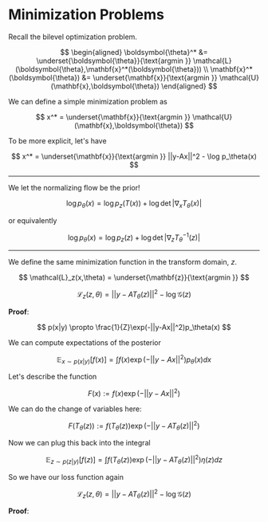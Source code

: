 # Minimization Problems


Recall the bilevel optimization problem.

$$
\begin{aligned}
\boldsymbol{\theta}^* &= \underset{\boldsymbol{\theta}}{\text{argmin  }}  \mathcal{L}(\boldsymbol{\theta},\mathbf{x}^*(\boldsymbol{\theta})) \\
\mathbf{x}^*(\boldsymbol{\theta}) &= \underset{\mathbf{x}}{\text{argmin  }} \mathcal{U}(\mathbf{x},\boldsymbol{\theta})
\end{aligned}
$$


We can define a simple minimization problem as

$$
x^* = \underset{\mathbf{x}}{\text{argmin  }} \mathcal{U}(\mathbf{x},\boldsymbol{\theta})
$$

To be more explicit, let's have

$$
x^* = \underset{\mathbf{x}}{\text{argmin  }} ||y-Ax||^2 - \log p_\theta(x)
$$

---

We let the normalizing flow be the prior!

$$
\log p_\theta(x) = \log p_z(T(x)) + \log\det|\nabla_x T_\theta(x)|
$$

or equivalently

$$
\log p_\theta(x) = \log p_z(z) + \log\det|\nabla_z T_\theta^{-1}(z)|
$$

---

We define the same minimization function in the transform domain, $z$.

$$
\mathcal{L}_z(x,\theta) = \underset{\mathbf{z}}{\text{argmin  }}
$$

$$
\mathcal{L}_z(z,\theta) = ||y-AT_\theta(z)||^2 - \log\mathcal{G}(z)
$$

**Proof**:

$$
p(x|y) \propto \frac{1}{Z}\exp(-||y-Ax||^2)p_\theta(x)
$$

We can compute expectations of the posterior

$$
\mathbb{E}_{x\sim p(x|y)}[f(x)] = \int_{} f(x)\exp(-||y-Ax||^2)p_\theta(x)dx
$$

Let's describe the function

$$
F(x):=f(x)\exp(-||y-Ax||^2)
$$

We can do the change of variables here:

$$
F(T_\theta(z)):=f(T_\theta(z))\exp(-||y-AT_\theta(z)||^2)
$$

Now we can plug this back into the integral

$$
\mathbb{E}_{z\sim p(z|y)}[f(z)] = \int_{} f(T_\theta(z))\exp(-||y-AT_\theta(z)||^2)\eta(z)dz
$$

So we have our loss function again

$$
\mathcal{L}_z(z,\theta) = ||y-AT_\theta(z)||^2 - \log\mathcal{G}(z)
$$


**Proof**:
